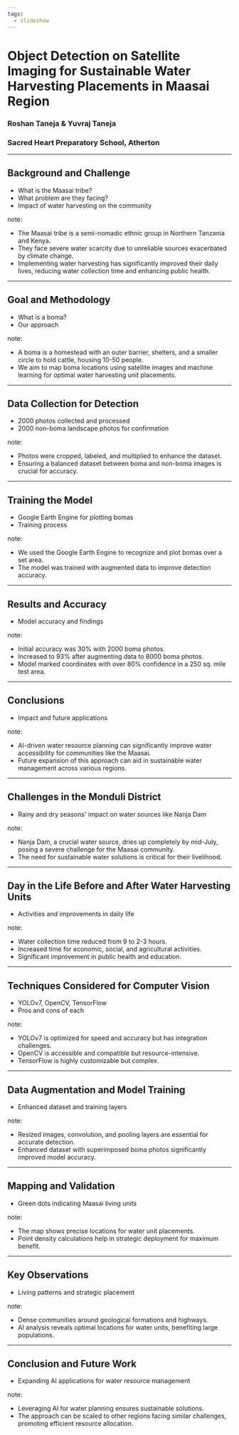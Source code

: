 ```yaml
---
tags:
  - slideshow
---
```




# Object Detection on Satellite Imaging for Sustainable Water Harvesting Placements in Maasai Region

### Roshan Taneja & Yuvraj Taneja
### Sacred Heart Preparatory School, Atherton

---

## Background and Challenge
* What is the Maasai tribe?
* What problem are they facing?
* Impact of water harvesting on the community

note:
* The Maasai tribe is a semi-nomadic ethnic group in Northern Tanzania and Kenya.
* They face severe water scarcity due to unreliable sources exacerbated by climate change.
* Implementing water harvesting has significantly improved their daily lives, reducing water collection time and enhancing public health.

---

## Goal and Methodology
* What is a boma?
* Our approach

note:
* A boma is a homestead with an outer barrier, shelters, and a smaller circle to hold cattle, housing 10-50 people.
* We aim to map boma locations using satellite images and machine learning for optimal water harvesting unit placements.

---

## Data Collection for Detection
* 2000 photos collected and processed
* 2000 non-boma landscape photos for confirmation

note:
* Photos were cropped, labeled, and multiplied to enhance the dataset.
* Ensuring a balanced dataset between boma and non-boma images is crucial for accuracy.

---

## Training the Model
* Google Earth Engine for plotting bomas
* Training process

note:
* We used the Google Earth Engine to recognize and plot bomas over a set area.
* The model was trained with augmented data to improve detection accuracy.

---

## Results and Accuracy
* Model accuracy and findings

note:
* Initial accuracy was 30% with 2000 boma photos.
* Increased to 93% after augmenting data to 8000 boma photos.
* Model marked coordinates with over 80% confidence in a 250 sq. mile test area.

---

## Conclusions
* Impact and future applications

note:
* AI-driven water resource planning can significantly improve water accessibility for communities like the Maasai.
* Future expansion of this approach can aid in sustainable water management across various regions.

---

## Challenges in the Monduli District
* Rainy and dry seasons' impact on water sources like Nanja Dam

note:
* Nanja Dam, a crucial water source, dries up completely by mid-July, posing a severe challenge for the Maasai community.
* The need for sustainable water solutions is critical for their livelihood.

---

## Day in the Life Before and After Water Harvesting Units
* Activities and improvements in daily life

note:
* Water collection time reduced from 9 to 2-3 hours.
* Increased time for economic, social, and agricultural activities.
* Significant improvement in public health and education.

---

## Techniques Considered for Computer Vision
* YOLOv7, OpenCV, TensorFlow
* Pros and cons of each

note:
* YOLOv7 is optimized for speed and accuracy but has integration challenges.
* OpenCV is accessible and compatible but resource-intensive.
* TensorFlow is highly customizable but complex.

---

## Data Augmentation and Model Training
* Enhanced dataset and training layers

note:
* Resized images, convolution, and pooling layers are essential for accurate detection.
* Enhanced dataset with superimposed boma photos significantly improved model accuracy.

---

## Mapping and Validation
* Green dots indicating Maasai living units

note:
* The map shows precise locations for water unit placements.
* Point density calculations help in strategic deployment for maximum benefit.

---

## Key Observations
* Living patterns and strategic placement

note:
* Dense communities around geological formations and highways.
* AI analysis reveals optimal locations for water units, benefiting large populations.

---

## Conclusion and Future Work
* Expanding AI applications for water resource management

note:
* Leveraging AI for water planning ensures sustainable solutions.
* The approach can be scaled to other regions facing similar challenges, promoting efficient resource allocation.
